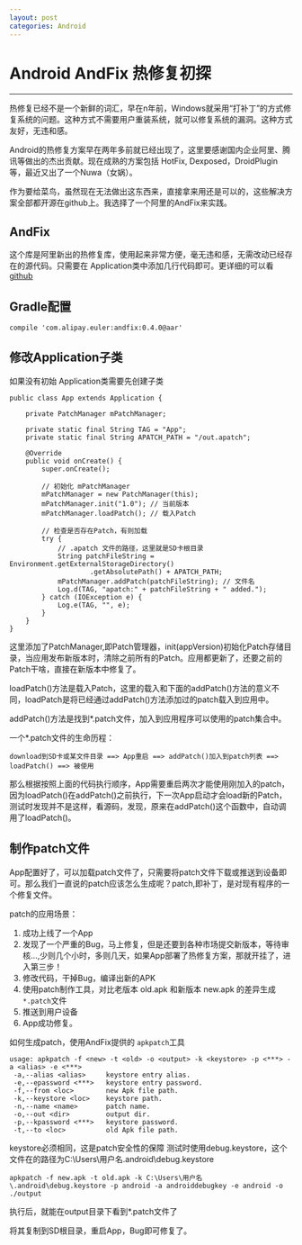 ```yaml
---
layout: post
categories: Android
---
```


# Android AndFix 热修复初探

---

热修复已经不是一个新鲜的词汇，早在n年前，Windows就采用“打补丁”的方式修复系统的问题。这种方式不需要用户重装系统，就可以修复系统的漏洞。这种方式友好，无违和感。

Android的热修复方案早在两年多前就已经出现了，这里要感谢国内企业阿里、腾讯等做出的杰出贡献。现在成熟的方案包括 HotFix, Dexposed，DroidPlugin等，最近又出了一个Nuwa（女娲）。

作为要给菜鸟，虽然现在无法做出这东西来，直接拿来用还是可以的，这些解决方案全部都开源在github上。我选择了一个阿里的AndFix来实践。

## AndFix

这个库是阿里新出的热修复库，使用起来非常方便，毫无违和感，无需改动已经存在的源代码。只需要在 Application类中添加几行代码即可。更详细的可以看 [github](https://github.com/alibaba/AndFix)

## Gradle配置

    compile 'com.alipay.euler:andfix:0.4.0@aar'

## 修改Application子类

如果没有初始 Application类需要先创建子类

```
public class App extends Application {

    private PatchManager mPatchManager;

    private static final String TAG = "App";
    private static final String APATCH_PATH = "/out.apatch";

    @Override
    public void onCreate() {
        super.onCreate();

        // 初始化 mPatchManager
        mPatchManager = new PatchManager(this);
        mPatchManager.init("1.0"); // 当前版本
        mPatchManager.loadPatch(); // 载入Patch

        // 检查是否存在Patch，有则加载
        try {
            // .apatch 文件的路径，这里就是SD卡根目录
            String patchFileString = Environment.getExternalStorageDirectory()
                    .getAbsolutePath() + APATCH_PATH;
            mPatchManager.addPatch(patchFileString); // 文件名
            Log.d(TAG, "apatch:" + patchFileString + " added.");
        } catch (IOException e) {
            Log.e(TAG, "", e);
        }
    }
}
```

这里添加了PatchManager,即Patch管理器，init(appVersion)初始化Patch存储目录，当应用发布新版本时，清除之前所有的Patch。应用都更新了，还要之前的Patch干啥，直接在新版本中修复了。

loadPatch()方法是载入Patch，这里的载入和下面的addPatch()方法的意义不同，loadPatch是将已经通过addPatch()方法添加过的patch载入到应用中。

addPatch()方法是找到*.patch文件，加入到应用程序可以使用的patch集合中。

一个*.patch文件的生命历程：

    download到SD卡或某文件目录 ==> App重启 ==> addPatch()加入到patch列表 ==> loadPatch() ==> 被使用

那么根据按照上面的代码执行顺序，App需要重启两次才能使用刚加入的patch，因为loadPatch()在addPatch()之前执行，下一次App启动才会load新的Patch，测试时发现并不是这样，看源码，发现，原来在addPatch()这个函数中，自动调用了loadPatch()。

## 制作patch文件

App配置好了，可以加载patch文件了，只需要将patch文件下载或推送到设备即可。那么我们一直说的patch应该怎么生成呢？patch,即补丁，是对现有程序的一个修复文件。

patch的应用场景：

1. 成功上线了一个App
2. 发现了一个严重的Bug，马上修复，但是还要到各种市场提交新版本，等待审核...,少则几个小时，多则几天，如果App部署了热修复方案，那就开挂了，进入第三步！
3. 修改代码，干掉Bug，编译出新的APK
4. 使用patch制作工具，对比老版本 old.apk 和新版本 new.apk 的差异生成 `*.patch`文件
5. 推送到用户设备
6. App成功修复。

如何生成patch，使用AndFix提供的 `apkpatch`工具

```
usage: apkpatch -f <new> -t <old> -o <output> -k <keystore> -p <***> -a <alias> -e <***>
 -a,--alias <alias>     keystore entry alias.
 -e,--epassword <***>   keystore entry password.
 -f,--from <loc>        new Apk file path.
 -k,--keystore <loc>    keystore path.
 -n,--name <name>       patch name.
 -o,--out <dir>         output dir.
 -p,--kpassword <***>   keystore password.
 -t,--to <loc>          old Apk file path.
```

keystore必须相同，这是patch安全性的保障
测试时使用debug.keystore，这个文件在的路径为C:\Users\用户名\.android\debug.keystore

    apkpatch -f new.apk -t old.apk -k C:\Users\用户名\.android\debug.keystore -p android -a androiddebugkey -e android -o ./output

执行后，就能在output目录下看到*.patch文件了

将其复制到SD根目录，重启App，Bug即可修复了。
